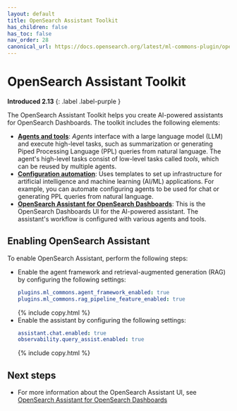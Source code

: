 ```yaml
---
layout: default
title: OpenSearch Assistant Toolkit
has_children: false
has_toc: false
nav_order: 28
canonical_url: https://docs.opensearch.org/latest/ml-commons-plugin/opensearch-assistant/
---
```


# OpenSearch Assistant Toolkit
**Introduced 2.13**
{: .label .label-purple }

The OpenSearch Assistant Toolkit helps you create AI-powered assistants for OpenSearch Dashboards. The toolkit includes the following elements:

- [**Agents and tools**]({{site.url}}{{site.baseurl}}/ml-commons-plugin/agents-tools/index/): _Agents_ interface with a large language model (LLM) and execute high-level tasks, such as summarization or generating Piped Processing Language (PPL) queries from natural language. The agent's high-level tasks consist of low-level tasks called _tools_, which can be reused by multiple agents.
- [**Configuration automation**]({{site.url}}{{site.baseurl}}/automating-configurations/index/): Uses templates to set up infrastructure for artificial intelligence and machine learning (AI/ML) applications. For example, you can automate configuring agents to be used for chat or generating PPL queries from natural language.
- [**OpenSearch Assistant for OpenSearch Dashboards**]({{site.url}}{{site.baseurl}}/dashboards/dashboards-assistant/index/): This is the OpenSearch Dashboards UI for the AI-powered assistant. The assistant's workflow is configured with various agents and tools.
 
## Enabling OpenSearch Assistant

To enable OpenSearch Assistant, perform the following steps:

- Enable the agent framework and retrieval-augmented generation (RAG) by configuring the following settings:
    ```yaml
    plugins.ml_commons.agent_framework_enabled: true
    plugins.ml_commons.rag_pipeline_feature_enabled: true
    ```
    {% include copy.html %}
- Enable the assistant by configuring the following settings:
    ```yaml
    assistant.chat.enabled: true
    observability.query_assist.enabled: true
    ```
    {% include copy.html %}

## Next steps

- For more information about the OpenSearch Assistant UI, see [OpenSearch Assistant for OpenSearch Dashboards]({{site.url}}{{site.baseurl}}/dashboards/dashboards-assistant/index/)
